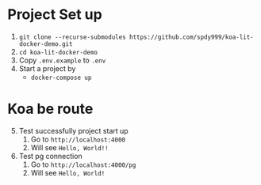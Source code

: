 # Project Set up
1. `git clone --recurse-submodules https://github.com/spdy999/koa-lit-docker-demo.git`
2. `cd koa-lit-docker-demo`
3. Copy `.env.example` to `.env`
4. Start a project by
    - `docker-compose up`

# Koa be route
5. Test successfully project start up
   1. Go to `http://localhost:4000`
   2. Will see `Hello, World!!`
6. Test pg connection
   1. Go to `http://localhost:4000/pg`
   2. Will see `Hello, World!`
